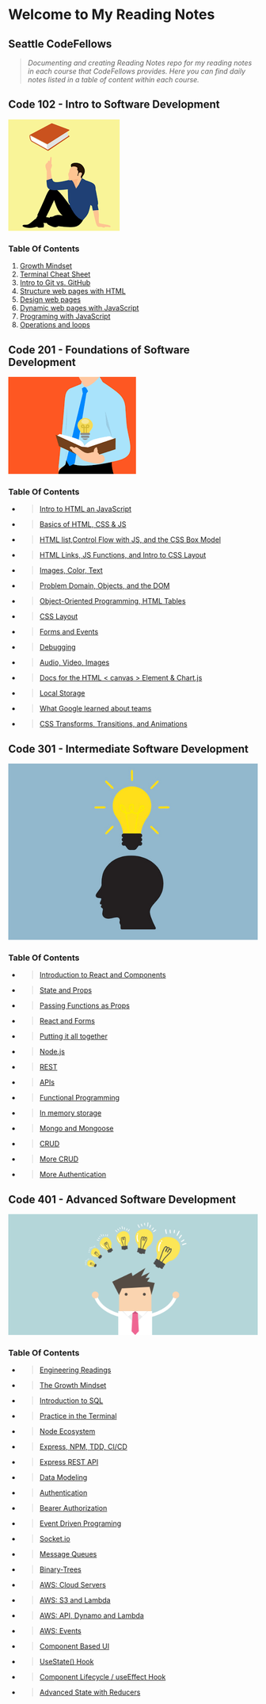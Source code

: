 # Welcome to My Reading Notes

## Seattle CodeFellows

> _Documenting and creating Reading Notes repo for my reading notes in each course that CodeFellows provides. Here you can find daily notes listed in a table of content within each course._

## Code 102 - Intro to Software Development

![](images/thinking.png)

### Table Of Contents

1. [Growth Mindset](./102/Day1.md)
2. [Terminal Cheat Sheet](./102/Day2.md)
3. [Intro to Git vs. GitHub](./102/Day3.md)
4. [Structure web pages with HTML](./102/Day4.md)
5. [Design web pages](./102/Day6.md)
6. [Dynamic web pages with JavaScript](./102/Day6.md)
7. [Programing with JavaScript](./102/Day7.md)
8. [Operations and loops](./102/Day8.md)

## Code 201 - Foundations of Software Development

![](images/thinking2.png)

### Table Of Contents

- > [Intro to HTML an JavaScript](./201/class-01.md)
- > [Basics of HTML, CSS & JS](./201/class-02.md)
- > [HTML list,Control Flow with JS, and the CSS Box Model](./201/class-03.md)
- > [HTML Links, JS Functions, and Intro to CSS Layout](./201/class-04.md)
- > [Images, Color, Text](./201/class-05.md)
- > [Problem Domain, Objects, and the DOM](./201/class-06.md)
- > [Object-Oriented Programming, HTML Tables](./201/class-07.md)
- > [CSS Layout](./201/class08.md)
- > [Forms and Events](./201/class09.md)
- > [Debugging](./201/class10.md)
- > [Audio, Video, Images](./201/class-11.md)
- > [Docs for the HTML < canvas > Element & Chart.js](./201/class-12.md)
- > [Local Storage](./201/class-13.md)
- > [What Google learned about teams](./201/class-14.md)
- > [CSS Transforms, Transitions, and Animations](./201/class-14a.md)

## Code 301 - Intermediate Software Development

![](images/bright.jpeg)

### Table Of Contents

- > [Introduction to React and Components](./301/Read01.md)
- > [State and Props](./301/Read02.md)
- > [Passing Functions as Props](./301/Read03.md)
- > [React and Forms](./301/Read04.md)
- > [Putting it all together](./301Read05.md)
- > [Node.js](./301/Read06.md)
- > [REST](./301/Read07.md)
- > [APIs](./301/Read08.md)
- > [Functional Programming](./301/Read09.md)
- > [In memory storage](./301/Read10.md)
- > [Mongo and Mongoose](./301/Read11.md)
- > [CRUD](./301/Read12.md)
- > [More CRUD](./301/Read13.md)
- > [More Authentication](./301/Read15.md)

## Code 401 - Advanced Software Development

![](images/401idea.png)

### Table Of Contents

- > [Engineering Readings](./401/Prep:Reading01.md)
- > [The Growth Mindset](./401/Prep:Reading02.md)
- > [Introduction to SQL](./401/Prep:IntroSQL.md)
- > [Practice in the Terminal](./401/Prep:practiceintheterminal.md)
- > [Node Ecosystem](./401/read01.md)
- > [Express, NPM, TDD, CI/CD](./401/read02.md)
- > [Express REST API](./401/read03.md)
- > [Data Modeling](./401/read04.md)
- > [Authentication](./401/read06.md)
- > [Bearer Authorization](./401/read07.md)
- > [Event Driven Programing](./401/read11.md)
- > [Socket.io](./401/read12.md)
- > [Message Queues](./401/read13.md)
- > [Binary-Trees](./401/read15.md)
- > [AWS: Cloud Servers](./401/read16.md)
- > [AWS: S3 and Lambda](./401/read17.md)
- > [AWS: API, Dynamo and Lambda](./401/read18.md)
- > [AWS: Events](./401/read19.md)
- > [Component Based UI](./401/read26.md)
- > [UseState() Hook](./401/read27.md)
- > [Component Lifecycle / useEffect Hook](./401/read28.md)
- > [Advanced State with Reducers](./401/read29.md)
